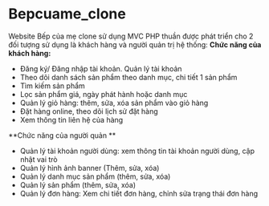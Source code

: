 # Bepcuame_clone
Website Bếp của mẹ clone sử dụng MVC PHP thuần được phát triển cho 2 đối tượng sử dụng là khách hàng và người quản trị hệ thống:
**Chức năng của khách hàng:**
- Đăng ký/ Đăng nhập tài khoản. Quản lý tài khoản
- Theo dõi danh sách sản phẩm theo danh mục, chi tiết 1 sản phẩm
- Tìm kiếm sản phẩm
- Lọc sản phẩm giá, ngày phát hành hoặc danh mục
- Quản lý giỏ hàng: thêm, sửa, xóa sản phẩm vào giỏ hàng
- Đặt hàng online, theo dõi lịch sử đặt hàng
- Xem thông tin liên hệ của hàng

**Chức năng của người quản **
- Quản lý tài khoản người dùng: xem thông tin tài khoản người dùng, cập nhật vai trò
- Quản lý hình ảnh banner (Thêm, sửa, xóa)
- Quản lý danh mục sản phẩm (thêm, sửa, xóa)
- Quản lý sản phẩm (thêm, sửa, xóa)
- Quản lý đơn hàng: Xem chi tiết đơn hàng, chỉnh sửa trạng thái đơn hàng

  
